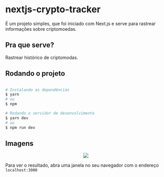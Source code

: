 # nextjs-crypto-tracker

É um projeto simples, que foi iniciado com Next.js e serve para rastrear informações sobre criptomoedas.

## Pra que serve?

Rastrear histórico de criptomodas.

## Rodando o projeto

```bash

# Instalando as dependências
$ yarn
# ou
$ npm

# Rodando o servidor de desenvolvimento
$ yarn dev
# ou
$ npm run dev

```

## Imagens

<center><img src="https://images-ext-1.discordapp.net/external/kaFBFVii5R6-z0wEsPG8_STbV7lvHNT2zqpu7_kRt4s/%3Fwidth%3D971%26height%3D479/https/media.discordapp.net/attachments/809861959993917450/811393421880721459/unknown.png" /></center>

Para ver o resultado, abra uma janela no seu navegador com o endereço `localhost:3000`
